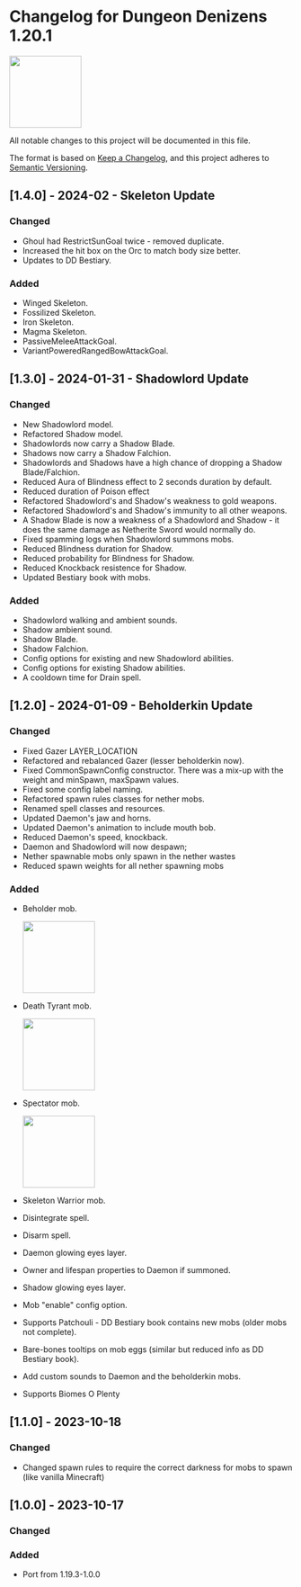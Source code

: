 # Changelog for Dungeon Denizens 1.20.1
<img src="https://github.com/gottsch/gottsch-minecraft-Dungeon-Denizens/wiki/images/ddenizens_curseforge_logo.png" width="128px">

All notable changes to this project will be documented in this file.

The format is based on [Keep a Changelog](https://keepachangelog.com/en/1.0.0/),
and this project adheres to [Semantic Versioning](https://semver.org/spec/v2.0.0.html).

## [1.4.0] - 2024-02 - Skeleton Update

### Changed

- Ghoul had RestrictSunGoal twice - removed duplicate.
- Increased the hit box on the Orc to match body size better.
- Updates to DD Bestiary.

### Added

- Winged Skeleton.
- Fossilized Skeleton.
- Iron Skeleton.
- Magma Skeleton.
- PassiveMeleeAttackGoal.
- VariantPoweredRangedBowAttackGoal.


## [1.3.0] - 2024-01-31 - Shadowlord Update

### Changed

- New Shadowlord model.
- Refactored Shadow model.
- Shadowlords now carry a Shadow Blade.
- Shadows now carry a Shadow Falchion.
- Shadowlords and Shadows have a high chance of dropping a Shadow Blade/Falchion.
- Reduced Aura of Blindness effect to 2 seconds duration by default.
- Reduced duration of Poison effect
- Refactored Shadowlord's and Shadow's weakness to gold weapons.
- Refactored Shadowlord's and Shadow's immunity to all other weapons.
- A Shadow Blade is now a weakness of a Shadowlord and Shadow - it does the same damage as Netherite Sword would normally do.
- Fixed spamming logs when Shadowlord summons mobs.
- Reduced Blindness duration for Shadow.
- Reduced probability for Blindness for Shadow.
- Reduced Knockback resistence for Shadow.
- Updated Bestiary book with mobs.

### Added

- Shadowlord walking and ambient sounds.
- Shadow ambient sound.
- Shadow Blade.
- Shadow Falchion.
- Config options for existing and new Shadowlord abilities.
- Config options for existing Shadow abilities.
- A cooldown time for Drain spell.


## [1.2.0] - 2024-01-09 - Beholderkin Update

### Changed

- Fixed Gazer LAYER_LOCATION
- Refactored and rebalanced Gazer (lesser beholderkin now).
- Fixed CommonSpawnConfig constructor. There was a mix-up with the weight and minSpawn, maxSpawn values.
- Fixed some config label naming.
- Refactored spawn rules classes for nether mobs.
- Renamed spell classes and resources.
- Updated Daemon's jaw and horns.
- Updated Daemon's animation to include mouth bob.
- Reduced Daemon's speed, knockback.
- Daemon and Shadowlord will now despawn;
- Nether spawnable mobs only spawn in the nether wastes
- Reduced spawn weights for all nether spawning mobs

### Added

- Beholder mob.

  <img src="https://github.com/gottsch/gottsch-minecraft-Dungeon-Denizens/wiki/images/beholder-plaque.png" width="128px">

- Death Tyrant mob.

  <img src="https://github.com/gottsch/gottsch-minecraft-Dungeon-Denizens/wiki/images/death-tyrant-plaque.png" width="128px">

- Spectator mob.

  <img src="https://github.com/gottsch/gottsch-minecraft-Dungeon-Denizens/wiki/images/spectator-plaque.png" width="128px">

- Skeleton Warrior mob.
- Disintegrate spell.
- Disarm spell.
- Daemon glowing eyes layer.
- Owner and lifespan properties to Daemon if summoned.
- Shadow glowing eyes layer.
- Mob "enable" config option.
- Supports Patchouli - DD Bestiary book contains new mobs (older mobs not complete). 
- Bare-bones tooltips on mob eggs (similar but reduced info as DD Bestiary book).
- Add custom sounds to Daemon and the beholderkin mobs.
- Supports Biomes O Plenty

## [1.1.0] - 2023-10-18

### Changed

- Changed spawn rules to require the correct darkness for mobs to spawn (like vanilla Minecraft)


## [1.0.0] - 2023-10-17

### Changed

### Added 

- Port from 1.19.3-1.0.0